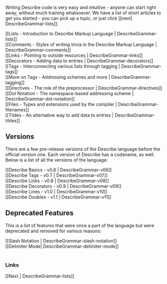 Writing Describe code is very easy and intuitive - anyone can start right away, without much training whatsoever. We have a list of short articles to get you started - you can pick up a topic, or just click [[next| DescribeGrammar-lists]]:<br>

[[Lists - Introduction to Describe Markup Language | DescribeGrammar-lists]]  
[[Comments - Styles of writing trivia in the Describe Markup Language | DescribeGrammar-comments]]  
[[Links - Pointing to outside resources | DescribeGrammar-links]]  
[[Decorators - Adding data to entries | DescribeGrammar-decorators]]  
[[Tags - Interconnecting various lists through tagging | DescribeGrammar-tags]]  
[[More on Tags - Addressing schemes and more | DescribeGrammar-tagging]]  
[[Directives - The role of the preprocessor | DescribeGrammar-directives]]  
[[Dot Notation - The namespace-based addressing scheme | DescribeGrammar-dot-notation]]  
[[Files - Types and extensions used by the compiler | DescribeGrammar-filenames]]  
[[Tildes - An alternative way to add data to entries | DescribeGrammar-tildes]] 
   
## Versions

There are a few pre-release versions of the Describe language before the official version one. Each version of Describe has a codename, as well. Below is a list of all the versions of the language:<br>

[[Describe Basics - v0.6 | DescribeGrammar-v06]]  
[[Describe Tags - v0.7 | DescribeGrammar-v07]]  
[[Describe Links - v0.8 | DescribeGrammar-v08]]  
[[Describe Decorators - v0.9 | DescribeGrammar-v09]]  
[[Describe Lines - v1.0 | DescribeGrammar-v10]]  
[[Describe Doubles - v1.1 | DescribeGrammar-v11]]  

## Deprecated Features

This is a list of features that were once a part of the language but were deprecated and removed for various reasons:

[[Slash Notation | DescribeGrammar-slash-notation]]  
[[Delimiter Mode| DescribeGrammar-delimiter-mode]]<br /><br />   



### Links
[[Next | DescribeGrammar-lists]]  

